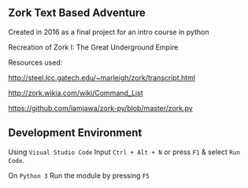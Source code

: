 ## Zork Text Based Adventure
Created in 2016 as a final project for an intro course in python

Recreation of Zork I: The Great Underground Empire

Resources used: 

http://steel.lcc.gatech.edu/~marleigh/zork/transcript.html

http://zork.wikia.com/wiki/Command_List

https://github.com/iamjawa/zork-py/blob/master/zork.py

## Development Environment

Using `Visual Studio Code`
Input `Ctrl + Alt + N` or press `F1` & select `Run Code`.

On `Python 3`
Run the module by pressing `F5`

